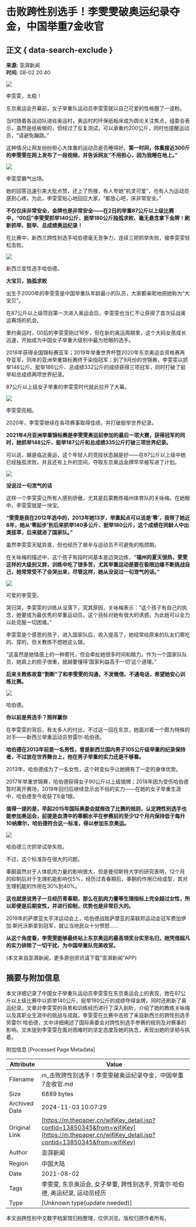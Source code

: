 # 击败跨性别选手！李雯雯破奥运纪录夺金，中国举重7金收官

## 正文 { data-search-exclude }


**来源:** 澎湃新闻  
**时间:** 08-02 20:40  

![](https://imagecloud.thepaper.cn/thepaper/image/145/838/307.jpg)

李雯雯，太稳！

东京奥运会开幕前，女子举重队运动员李雯雯就以自己可爱的性格圈了一波粉。

当时随着各运动队进驻奥运村，奥运村的环保纸板床成为舆论关注焦点，组委会表示，虽然是纸板做的，但经过了反复测试，可以承重约200公斤，同时也提醒运动员，“请避免蹦跳。”

这种情况让网友纷纷担心大体重的运动员是否睡得好。**第一时间，体重接近300斤的李雯雯在网上发布了一段视频，并告诉网友“不用担心，因为我睡在地上。”**

![](https://imagecloud.thepaper.cn/thepaper/image/145/824/388.jpg)

李雯雯霸气出场。

她的回答迅速引来大批点赞，还上了热搜，有人夸她“机灵可爱”，也有人为运动员感到心疼。为此，李雯雯贴心地回应大家，“都放心吧，床非常安全。”

**不仅仅床非常安全，金牌也是非常安全——在2日的举重87公斤以上级比赛中，“00后”李雯雯抓举140公斤、挺举180公斤独孤求败、毫无悬念拿下金牌！刷新抓举、挺举、总成绩奥运纪录！**

在比赛中，新西兰跨性别选手哈伯德毫无竞争力，连续三把抓举失败，被李雯雯轻松击败。

![](https://imagecloud.thepaper.cn/thepaper/image/145/822/770.jpg)

新西兰变性选手哈伯德。

**大宝贝，独孤求败**

出生于2000年的李雯雯是中国举重队年龄最小的队员，大家都亲昵地把她称为“大宝贝”。

在87公斤以上级项目第一次进入奥运会后，李雯雯也当仁不让获得了首次征战奥运赛场的机会。

里约奥运时，00后的李雯雯刚过16岁，但在新的奥运周期里，这个大码女孩成长迅速，开始成为中国女子举重大级别中最为抢眼的选手。

2018年获得全国锦标赛亚军；2019年举重世界杯暨2020年东京奥运会资格赛再夺亚军，同年的亚洲举重锦标赛终于染指冠军；到了9月份的世锦赛，李雯雯以抓举146公斤、挺举186公斤、总成绩332公斤的成绩获得三项冠军，同时打破了挺举和总成绩两项世界纪录。

87公斤以上级女子举重的李雯雯时代就此拉开了大幕。

![](https://imagecloud.thepaper.cn/thepaper/image/145/815/537.jpg)

李雯雯亮相。

2020年，李雯雯继续在各项赛事取得佳绩，并打破挺举世界纪录。

**2021年4月亚洲举重锦标赛是李雯雯奥运前参加的最后一项大赛，获得冠军的同时，她抓举148公斤、挺举187公斤和总成绩335公斤打破三项世界纪录。**

可以说，越是临近奥运，这个年轻人的竞技状态越是好——在87公斤以上级中她已经独孤求败，并且还有上升的空间，夺取东京奥运金牌早早被写进了计划。

![](https://imagecloud.thepaper.cn/thepaper/image/145/824/386.jpg)

**没说过一句泄气的话**

这样一个李雯雯让所有人感到骄傲，尤其是启蒙教练福州体育队的关咏梅，在她眼中，李雯雯就是一块宝。

**“雯雯是我在2012年选中的，2013年她13岁，举重起点可以说是‘零’，我带了她近6年，她从‘零起步’到后来抓举140多公斤、挺举180公斤，这个成绩在同龄人中出类拔萃，后来就进了国家队。”**

虽然李雯雯天赋异禀，但也经历了艰辛与运动员不可避免的瓶颈期。

在关咏梅的描述中，这个孩子有段时间基本是边哭边练，**“福州的夏天很热，雯雯这样的大级别又胖，训练中吃了很多苦，尤其举重运动是要在极限边缘不断挑战自己，她常常受不了会哭出来，尽管这样，她从没说过一句泄气的话。”**

![](https://imagecloud.thepaper.cn/thepaper/image/145/823/81.jpg)

可爱的李雯雯。

哭归哭，李雯雯的训练从没落下，究其原因，关咏梅表示：“这个孩子有自己的执念，她要成为最优秀的举重运动员，这个目标对她有很大的诱惑，为此她可以全力以赴克服一切困难。”

李雯雯是个感恩的孩子，进入国家队后，收入提高了，她经常给原来的队友们寄吃的、穿的，但关教练不想她这么做。

“这虽然是她情感上的一种寄托，但会牵扯她很多时间和精力。作为一个国家队队员，她肩上的担子很重，就越要懂得‘国家利益高于一切’这个道理。”

**后来关教练故意“割断”了和李雯雯的沟通，不发微信、不通电话，希望她安心训练比赛。**

![](https://imagecloud.thepaper.cn/thepaper/image/145/823/78.jpg)

哈伯德。

**你以前是男选手？照样赢你**

在李雯雯的背后，有太多人的付出，不过这一回在东京，她面对着一个颇为特殊的对手——新西兰举重运动员劳雷尔·哈伯德。

**哈伯德在2013年前是一名男性，曾是新西兰国内男子105公斤级举重的纪录保持者，不过放在世界舞台上，他在男子举重的实力还是不够看。**

2013年，哈伯德成为了一名女性，这个转变似乎让她拥有了一定的身体优势。

2017年举重世锦赛，哈伯德获得女子90公斤以上级银牌；2018年因为受伤哈伯德暂时离开赛场，2019年回归后继续显示出不俗的实力——在她的女子举重生涯中，哈伯德至今收获了6金1银。

**值得一提的是，早起2015年国际奥委会就修改了比赛的规则，认定跨性别选手也能参加奥运会，前提是血清中的睾酮水平在参赛前的至少12个月内保持低于每升10纳摩尔，哈伯德符合这一标准，得以参加东京奥运。**

![](https://imagecloud.thepaper.cn/thepaper/image/145/815/536.jpg)

哈伯德三次抓举试举失败。

不过，这个标准存在很大的问题。

睾酮虽然对于人体肌肉力量的影响很大，但是曼彻斯特大学的研究表明，12个月的抑制后对于生理机能影响仅5%，经历过青春期后，睾酮的作用已经成型，其对生理机能的作用在30%到40%。

**这也就是说男子一旦经历青春期，那么在肌肉力量等生理指标上完全超过女性，所以即便是后期变性，并进行抑制，优势也是非常巨大的。**

2019年的萨摩亚太平洋运动会上，哈伯德战胜萨摩亚的英联邦运动会冠军费加伊加·斯托沃斯拿到冠军，就让当地民众十分愤怒……

**从这个角度看，李雯雯能够最终站上东京奥运的最高领奖台实至名归，她凭借超凡的实力排除了一切干扰，为中国举重队完美收官。**

(本文来自澎湃新闻，更多原创资讯请下载“澎湃新闻”APP)

## 摘要与附加信息

<!-- tcd_abstract -->
本文详细记录了中国女子举重队运动员李雯雯在东京奥运会上的表现，她在87公斤以上级比赛中以抓举140公斤、挺举180公斤的成绩夺得金牌，同时还刷新了奥运纪录。文章对李雯雯的背景和训练经历进行了深入剖析，介绍了她的教练关咏梅以及其职业生涯中的挑战与成就。李雯雯在比赛中击败了来自新西兰的跨性别选手劳雷尔·哈伯德，文中详细阐述了国际奥委会对跨性别选手参赛的规则及对赛事的影响。文末提到李雯雯在面对困难时的坚定态度及她的执念，表现出她的坚韧与执着。
<!-- tcd_abstract_end -->

附加信息 [Processed Page Metadata]

| Attribute       | Value                                  |
|-----------------|----------------------------------------|
| Filename        | m_击败跨性别选手！李雯雯破奥运纪录夺金，中国举重7金收官.md                             |
| Size            | 6889 bytes                           |
| Archived Date   | 2024-11-03 10:07:29                             |
| Original Link   | [https://m.thepaper.cn/wifiKey_detail.jsp?contid=13850345&from=wifiKey](https://m.thepaper.cn/wifiKey_detail.jsp?contid=13850345&from=wifiKey)                       |
| Author          | 澎湃新闻                               |
| Region          | 中国大陆                               |
| Date            | 2021-08-02                                 |
| Tags            | 李雯雯, 东京奥运会, 女子举重, 跨性别选手, 劳雷尔·哈伯德, 奥运纪录, 运动员经历                                 |
| Type            | [Unknown type(update needed)]                                 |
<!-- tcd_table_end -->

本文由跨性别中文数字档案馆归档整理，仅供浏览。版权归原作者所有。
